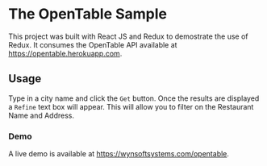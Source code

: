 # The OpenTable Sample

This project was built with React JS and Redux to demostrate the use of Redux. It consumes the OpenTable API available at https://opentable.herokuapp.com.

## Usage

Type in a city name and click the `Get` button. Once the results are displayed a `Refine` text box will appear. This will allow you to filter on the Restaurant Name and Address.

### Demo

A live demo is available at https://wynsoftsystems.com/opentable.
